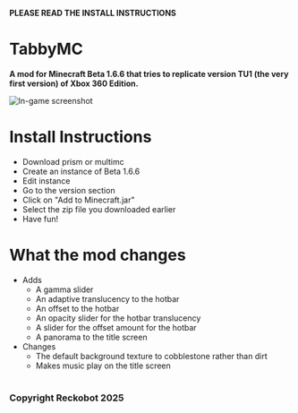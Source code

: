 **PLEASE READ THE INSTALL INSTRUCTIONS**

# TabbyMC
**A mod for Minecraft Beta 1.6.6 that tries to replicate version TU1 (the very first version) of Xbox 360 Edition.**

![In-game screenshot](https://cdn.modrinth.com/data/7tCXfjkz/images/2fe0cfe7da2054de90a1862a701151befe608bda.png)

# Install Instructions

- Download prism or multimc
- Create an instance of Beta 1.6.6
- Edit instance
- Go to the version section
- Click on "Add to Minecraft.jar"
- Select the zip file you downloaded earlier
- Have fun!

# What the mod changes

- Adds
  - A gamma slider
  - An adaptive translucency to the hotbar
  - An offset to the hotbar
  - An opacity slider for the hotbar translucency
  - A slider for the offset amount for the hotbar
  - A panorama to the title screen
- Changes
  - The default background texture to cobblestone rather than dirt
  - Makes music play on the title screen

#
### **Copyright Reckobot 2025**
